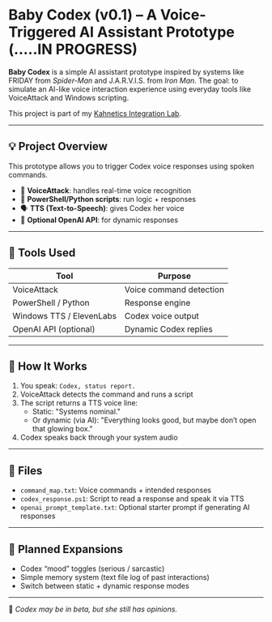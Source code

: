 # Baby Codex (v0.1) – A Voice-Triggered AI Assistant Prototype (.....IN PROGRESS)

**Baby Codex** is a simple AI assistant prototype inspired by systems like FRIDAY from *Spider-Man* and J.A.R.V.I.S. from *Iron Man*. The goal: to simulate an AI-like voice interaction experience using everyday tools like VoiceAttack and Windows scripting.

This project is part of my [Kahnetics Integration Lab](https://github.com/Kahnetics1521/codex-integration-lab).

---
 
## 💡 Project Overview

This prototype allows you to trigger Codex voice responses using spoken commands.

- 🎤 **VoiceAttack**: handles real-time voice recognition
- 💬 **PowerShell/Python scripts**: run logic + responses
- 🗣️ **TTS (Text-to-Speech)**: gives Codex her voice
- 🧠 **Optional OpenAI API**: for dynamic responses

---

## 🧰 Tools Used

| Tool | Purpose |
|------|---------|
| VoiceAttack | Voice command detection |
| PowerShell / Python | Response engine |
| Windows TTS / ElevenLabs | Codex voice output |
| OpenAI API (optional) | Dynamic Codex replies |

---

## 🔁 How It Works

1. You speak: `Codex, status report.`
2. VoiceAttack detects the command and runs a script
3. The script returns a TTS voice line:
    - Static: "Systems nominal."
    - Or dynamic (via AI): "Everything looks good, but maybe don’t open that glowing box."
4. Codex speaks back through your system audio

---

## 🧪 Files

- `command_map.txt`: Voice commands + intended responses
- `codex_response.ps1`: Script to read a response and speak it via TTS
- `openai_prompt_template.txt`: Optional starter prompt if generating AI responses

---

## 🌱 Planned Expansions

- Codex “mood” toggles (serious / sarcastic)
- Simple memory system (text file log of past interactions)
- Switch between static + dynamic response modes

---

🧃 *Codex may be in beta, but she still has opinions.*
